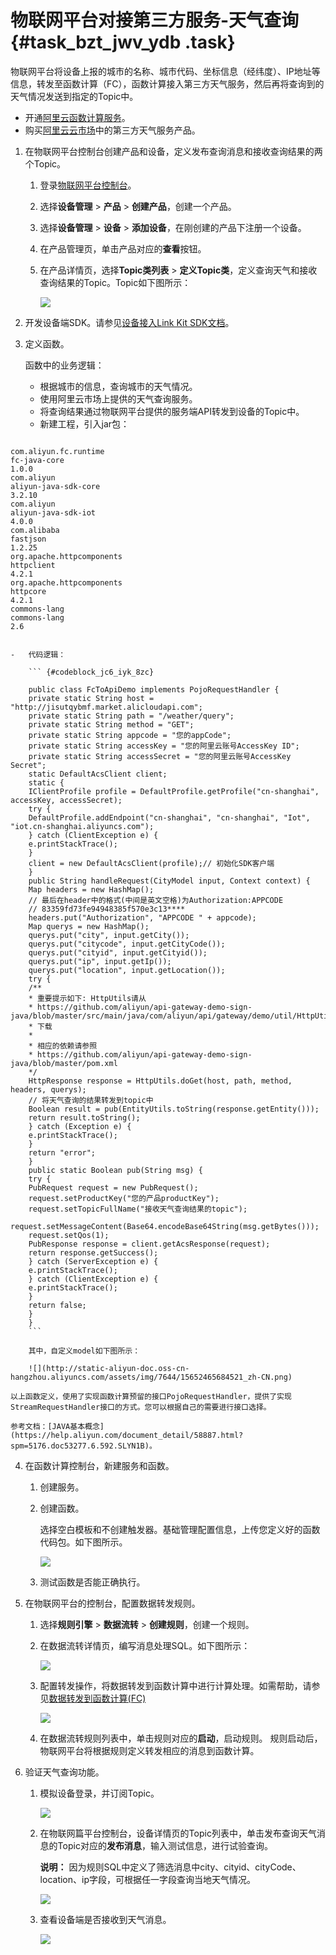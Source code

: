 # 物联网平台对接第三方服务-天气查询 {#task_bzt_jwv_ydb .task}

物联网平台将设备上报的城市的名称、城市代码、坐标信息（经纬度）、IP地址等信息，转发至函数计算（FC），函数计算接入第三方天气服务，然后再将查询到的天气情况发送到指定的Topic中。

-   开通[阿里云函数计算服务](https://www.aliyun.com/product/fc)。
-   购买[阿里云云市场](https://market.aliyun.com/)中的第三方天气服务产品。

1.  在物联网平台控制台创建产品和设备，定义发布查询消息和接收查询结果的两个Topic。 
    1.  登录[物联网平台控制台](https://iot.console.aliyun.com)。
    2.  选择**设备管理** \> **产品** \> **创建产品**，创建一个产品。
    3.  选择**设备管理** \> **设备** \> **添加设备**，在刚创建的产品下注册一个设备。
    4.  在产品管理页，单击产品对应的**查看**按钮。
    5.  在产品详情页，选择**Topic类列表** \> **定义Topic类**，定义查询天气和接收查询结果的Topic。Topic如下图所示： 

        ![](http://static-aliyun-doc.oss-cn-hangzhou.aliyuncs.com/assets/img/7644/15652465684509_zh-CN.png)

2.  开发设备端SDK。请参见[设备接入Link Kit SDK文档](https://help.aliyun.com/product/93051.html)。
3.  定义函数。 

    函数中的业务逻辑：

    -   根据城市的信息，查询城市的天气情况。
    -   使用阿里云市场上提供的天气查询服务。
    -   将查询结果通过物联网平台提供的服务端API转发到设备的Topic中。
    -   新建工程，引入jar包：

``` {#codeblock_o2d_dnx_jqr}

com.aliyun.fc.runtime
fc-java-core
1.0.0
com.aliyun
aliyun-java-sdk-core
3.2.10
com.aliyun
aliyun-java-sdk-iot
4.0.0
com.alibaba
fastjson
1.2.25
org.apache.httpcomponents
httpclient
4.2.1
org.apache.httpcomponents
httpcore
4.2.1
commons-lang
commons-lang
2.6
									
```

    -   代码逻辑：

        ``` {#codeblock_jc6_iyk_8zc}
        
        public class FcToApiDemo implements PojoRequestHandler {
        private static String host = "http://jisutqybmf.market.alicloudapi.com";
        private static String path = "/weather/query";
        private static String method = "GET";
        private static String appcode = "您的appCode";
        private static String accessKey = "您的阿里云账号AccessKey ID";
        private static String accessSecret = "您的阿里云账号AccessKey Secret";
        static DefaultAcsClient client;
        static {
        IClientProfile profile = DefaultProfile.getProfile("cn-shanghai", accessKey, accessSecret);
        try {
        DefaultProfile.addEndpoint("cn-shanghai", "cn-shanghai", "Iot", "iot.cn-shanghai.aliyuncs.com");
        } catch (ClientException e) {
        e.printStackTrace();
        }
        client = new DefaultAcsClient(profile);// 初始化SDK客户端
        }
        public String handleRequest(CityModel input, Context context) {
        Map headers = new HashMap();
        // 最后在header中的格式(中间是英文空格)为Authorization:APPCODE
        // 83359fd73fe94948385f570e3c13****
        headers.put("Authorization", "APPCODE " + appcode);
        Map querys = new HashMap();
        querys.put("city", input.getCity());
        querys.put("citycode", input.getCityCode());
        querys.put("cityid", input.getCityid());
        querys.put("ip", input.getIp());
        querys.put("location", input.getLocation());
        try {
        /**
        * 重要提示如下: HttpUtils请从
        * https://github.com/aliyun/api-gateway-demo-sign-java/blob/master/src/main/java/com/aliyun/api/gateway/demo/util/HttpUtils.java
        * 下载
        *
        * 相应的依赖请参照
        * https://github.com/aliyun/api-gateway-demo-sign-java/blob/master/pom.xml
        */
        HttpResponse response = HttpUtils.doGet(host, path, method, headers, querys);
        // 将天气查询的结果转发到topic中
        Boolean result = pub(EntityUtils.toString(response.getEntity()));
        return result.toString();
        } catch (Exception e) {
        e.printStackTrace();
        }
        return "error";
        }
        public static Boolean pub(String msg) {
        try {
        PubRequest request = new PubRequest();
        request.setProductKey("您的产品productKey");
        request.setTopicFullName("接收天气查询结果的topic");
        request.setMessageContent(Base64.encodeBase64String(msg.getBytes()));
        request.setQos(1);
        PubResponse response = client.getAcsResponse(request);
        return response.getSuccess();
        } catch (ServerException e) {
        e.printStackTrace();
        } catch (ClientException e) {
        e.printStackTrace();
        }
        return false;
        }
        }
        ```

        其中，自定义model如下图所示：

        ![](http://static-aliyun-doc.oss-cn-hangzhou.aliyuncs.com/assets/img/7644/15652465684521_zh-CN.png)

    以上函数定义，使用了实现函数计算预留的接口PojoRequestHandler，提供了实现StreamRequestHandler接口的方式。您可以根据自己的需要进行接口选择。

    参考文档：[JAVA基本概念](https://help.aliyun.com/document_detail/58887.html?spm=5176.doc53277.6.592.SLYN1B)。

4.  在函数计算控制台，新建服务和函数。 
    1.  创建服务。
    2.  创建函数。 

        选择空白模板和不创建触发器。基础管理配置信息，上传您定义好的函数代码包。如下图所示。

        ![](http://static-aliyun-doc.oss-cn-hangzhou.aliyuncs.com/assets/img/7644/15652465684602_zh-CN.png)

    3.  测试函数是否能正确执行。
5.  在物联网平台的控制台，配置数据转发规则。 

    1.  选择**规则引擎** \> **数据流转** \> **创建规则**，创建一个规则。
    2.  在数据流转详情页，编写消息处理SQL。如下图所示： 

        ![](http://static-aliyun-doc.oss-cn-hangzhou.aliyuncs.com/assets/img/7644/15652465684513_zh-CN.png)

    3.  配置转发操作，将数据转发到函数计算中进行计算处理。如需帮助，请参见[数据转发到函数计算\(FC\)](../../../../cn.zh-CN/用户指南/规则引擎/数据流转使用示例/数据转发到函数计算(FC).md#) 

        ![](http://static-aliyun-doc.oss-cn-hangzhou.aliyuncs.com/assets/img/7644/15652465684615_zh-CN.png)

    4.  在数据流转规则列表中，单击规则对应的**启动**，启动规则。
    规则启动后，物联网平台将根据规则定义转发相应的消息到函数计算。

6.  验证天气查询功能。 
    1.  模拟设备登录，并订阅Topic。 

        ![](http://static-aliyun-doc.oss-cn-hangzhou.aliyuncs.com/assets/img/7644/15652465694619_zh-CN.png)

    2.  在物联网篇平台控制台，设备详情页的Topic列表中，单击发布查询天气消息的Topic对应的**发布消息**，输入测试信息，进行试验查询。 

        **说明：** 因为规则SQL中定义了筛选消息中city、cityid、cityCode、location、ip字段，可根据任一字段查询当地天气情况。

        ![](http://static-aliyun-doc.oss-cn-hangzhou.aliyuncs.com/assets/img/7644/15652465694622_zh-CN.png)

    3.  查看设备端是否接收到天气消息。 

        ![](http://static-aliyun-doc.oss-cn-hangzhou.aliyuncs.com/assets/img/7644/15652465694628_zh-CN.png)


